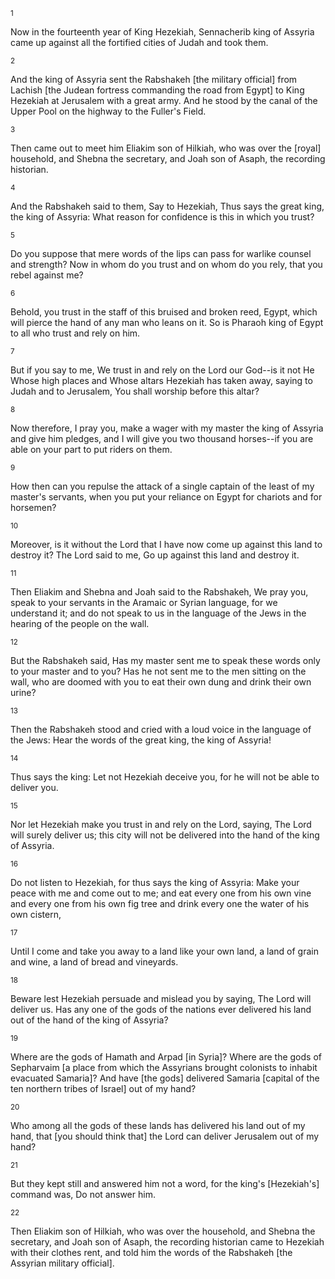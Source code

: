<sup>1</sup> 

Now in the fourteenth year of King Hezekiah, Sennacherib king of Assyria came up against all the fortified cities of Judah and took them. 

<sup>2</sup> 

And the king of Assyria sent the Rabshakeh [the military official] from Lachish [the Judean fortress commanding the road from Egypt] to King Hezekiah at Jerusalem with a great army. And he stood by the canal of the Upper Pool on the highway to the Fuller's Field. 

<sup>3</sup> 

Then came out to meet him Eliakim son of Hilkiah, who was over the [royal] household, and Shebna the secretary, and Joah son of Asaph, the recording historian. 

<sup>4</sup> 

And the Rabshakeh said to them, Say to Hezekiah, Thus says the great king, the king of Assyria: What reason for confidence is this in which you trust? 

<sup>5</sup> 

Do you suppose that mere words of the lips can pass for warlike counsel and strength? Now in whom do you trust and on whom do you rely, that you rebel against me? 

<sup>6</sup> 

Behold, you trust in the staff of this bruised and broken reed, Egypt, which will pierce the hand of any man who leans on it. So is Pharaoh king of Egypt to all who trust and rely on him. 

<sup>7</sup> 

But if you say to me, We trust in and rely on the Lord our God--is it not He Whose high places and Whose altars Hezekiah has taken away, saying to Judah and to Jerusalem, You shall worship before this altar? 

<sup>8</sup> 

Now therefore, I pray you, make a wager with my master the king of Assyria and give him pledges, and I will give you two thousand horses--if you are able on your part to put riders on them. 

<sup>9</sup> 

How then can you repulse the attack of a single captain of the least of my master's servants, when you put your reliance on Egypt for chariots and for horsemen? 

<sup>10</sup> 

Moreover, is it without the Lord that I have now come up against this land to destroy it? The Lord said to me, Go up against this land and destroy it. 

<sup>11</sup> 

Then Eliakim and Shebna and Joah said to the Rabshakeh, We pray you, speak to your servants in the Aramaic or Syrian language, for we understand it; and do not speak to us in the language of the Jews in the hearing of the people on the wall. 

<sup>12</sup> 

But the Rabshakeh said, Has my master sent me to speak these words only to your master and to you? Has he not sent me to the men sitting on the wall, who are doomed with you to eat their own dung and drink their own urine? 

<sup>13</sup> 

Then the Rabshakeh stood and cried with a loud voice in the language of the Jews: Hear the words of the great king, the king of Assyria! 

<sup>14</sup> 

Thus says the king: Let not Hezekiah deceive you, for he will not be able to deliver you. 

<sup>15</sup> 

Nor let Hezekiah make you trust in and rely on the Lord, saying, The Lord will surely deliver us; this city will not be delivered into the hand of the king of Assyria. 

<sup>16</sup> 

Do not listen to Hezekiah, for thus says the king of Assyria: Make your peace with me and come out to me; and eat every one from his own vine and every one from his own fig tree and drink every one the water of his own cistern, 

<sup>17</sup> 

Until I come and take you away to a land like your own land, a land of grain and wine, a land of bread and vineyards. 

<sup>18</sup> 

Beware lest Hezekiah persuade and mislead you by saying, The Lord will deliver us. Has any one of the gods of the nations ever delivered his land out of the hand of the king of Assyria? 

<sup>19</sup> 

Where are the gods of Hamath and Arpad [in Syria]? Where are the gods of Sepharvaim [a place from which the Assyrians brought colonists to inhabit evacuated Samaria]? And have [the gods] delivered Samaria [capital of the ten northern tribes of Israel] out of my hand? 

<sup>20</sup> 

Who among all the gods of these lands has delivered his land out of my hand, that [you should think that] the Lord can deliver Jerusalem out of my hand? 

<sup>21</sup> 

But they kept still and answered him not a word, for the king's [Hezekiah's] command was, Do not answer him. 

<sup>22</sup> 

Then Eliakim son of Hilkiah, who was over the household, and Shebna the secretary, and Joah son of Asaph, the recording historian came to Hezekiah with their clothes rent, and told him the words of the Rabshakeh [the Assyrian military official].